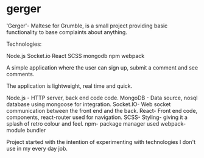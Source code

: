 # gerger
'Gerger'- Maltese for Grumble, is a small project providing basic functionality to base complaints about anything.

Technologies:

Node.js
Socket.io
React
SCSS
mongodb
npm
webpack

A simple application where the user can sign up, submit a comment and see comments.

The application is lightweight, real time and quick. 

Node.js - HTTP server, back end code code.
MongoDB - Data source, nosql database using mongoose for integration.
Socket.IO- Web socket communication between the front end and the back.
React- Front end code, components, react-router used for navigation.
SCSS- Styling- giving it a splash of retro colour and feel.
npm- package manager used
webpack- module bundler

Project started with the intention of experimenting with technologies I don't use in my every day job. 
